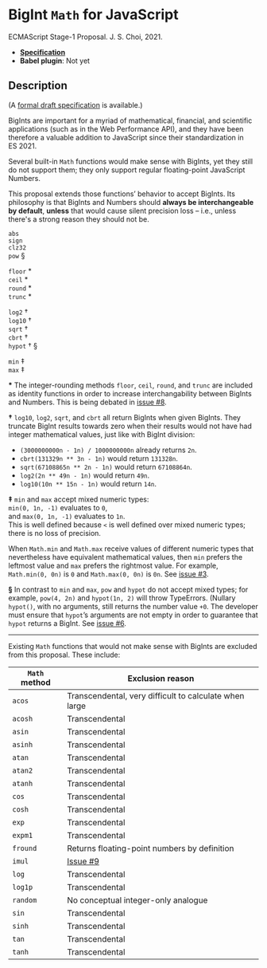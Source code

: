 # BigInt `Math` for JavaScript
ECMAScript Stage-1 Proposal. J. S. Choi, 2021.

* **[Specification][]**
* **Babel plugin**: Not yet

[specification]: http://jschoi.org/21/es-bigint-math/

## Description
(A [formal draft specification][specification] is available.)

BigInts are important for a myriad of
mathematical, financial, and scientific applications
(such as in the Web Performance API),
and they have been therefore a valuable addition to JavaScript
since their standardization in ES 2021.

Several built-in `Math` functions
would make sense with BigInts,
yet they still do not support them;
they only support regular floating-point JavaScript Numbers.

This proposal extends those functions’ behavior to accept BigInts.
Its philosophy is that BigInts and Numbers
should **always be interchangeable by default**,
**unless** that would cause silent precision loss –
i.e., unless there's a strong reason they should not be.

`abs`\
`sign`\
`clz32`\
`pow` §

`floor` \*\
`ceil` \*\
`round` \*\
`trunc` \*

`log2` †\
`log10` †\
`sqrt` †\
`cbrt` †\
`hypot` † §

`min` ‡\
`max` ‡

**\*** The integer-rounding methods `floor`, `ceil`, `round`, and `trunc`
are included as identity functions
in order to increase interchangability between BigInts and Numbers.
This is being debated in [issue #8][].

**†** `log10`, `log2`, `sqrt`, and `cbrt` all return BigInts when given BigInts.
They truncate BigInt results towards zero
when their results would not have had integer mathematical values,
just like with BigInt division:

* `(3000000000n - 1n) / 1000000000n` already returns `2n`.
* `cbrt(131329n ** 3n - 1n)` would return `131328n`.
* `sqrt(67108865n ** 2n - 1n)` would return `67108864n`.
* `log2(2n ** 49n - 1n)` would return `49n`.
* `log10(10n ** 15n - 1n)` would return `14n`.

**‡** `min` and `max` accept mixed numeric types:\
`min(0, 1n, -1)` evaluates to `0`,\
and `max(0, 1n, -1)` evaluates to `1n`.\
This is well defined because `<` is well defined over mixed numeric types;
there is no loss of precision.

When `Math.min` and `Math.max` receive values of different numeric types
that nevertheless have equivalent mathematical values,
then `min` prefers the leftmost value and `max` prefers the rightmost value.
For example, `Math.min(0, 0n)` is `0` and `Math.max(0, 0n)` is `0n`.
See [issue #3][].

**§** In contrast to `min` and `max`, `pow` and `hypot` do not accept mixed types;
for example, `pow(4, 2n)` and `hypot(1n, 2)` will throw TypeErrors.
(Nullary `hypot()`, with no arguments, still returns the number value `+0`.
The developer must ensure that `hypot`’s arguments are not empty
in order to guarantee that `hypot` returns a BigInt.
See [issue #6][].

***

Existing `Math` functions that would not make sense with BigInts
are excluded from this proposal. These include:

|`Math` method  | Exclusion reason
| ------------- | ----------------
|`acos`         | Transcendental, very difficult to calculate when large
|`acosh`        | Transcendental
|`asin`         | Transcendental
|`asinh`        | Transcendental
|`atan`         | Transcendental
|`atan2`        | Transcendental
|`atanh`        | Transcendental
|`cos`          | Transcendental
|`cosh`         | Transcendental
|`exp`          | Transcendental
|`expm1`        | Transcendental
|`fround`       | Returns floating-point numbers by definition
|`imul`         | [Issue #9][]
|`log`          | Transcendental
|`log1p`        | Transcendental
|`random`       | No conceptual integer-only analogue
|`sin`          | Transcendental
|`sinh`         | Transcendental
|`tan`          | Transcendental
|`tanh`         | Transcendental

[issue #3]: https://github.com/js-choi/proposal-bigint-math/issues/3#issuecomment-912133467
[issue #6]: https://github.com/js-choi/proposal-bigint-math/issues/6
[issue #8]: https://github.com/js-choi/proposal-bigint-math/issues/8
[issue #9]: https://github.com/js-choi/proposal-bigint-math/issues/9
